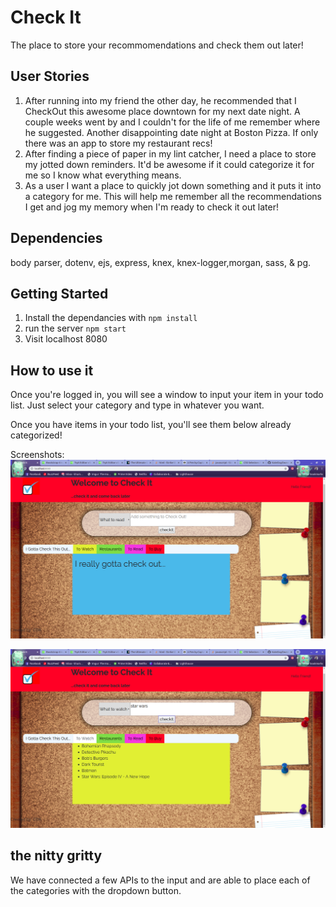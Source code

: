 # Check It
The place to store your recommomendations and check them out later!

## User Stories

1. After running into my friend the other day, he recommended that I CheckOut this awesome place downtown for my next date night. A couple weeks went by and I couldn't for the life of me remember where he suggested. Another disappointing date night at Boston Pizza. If only there was an app to store my restaurant recs!
2. After finding a piece of paper in my lint catcher, I need a place to store my jotted down reminders. It'd be awesome if it could categorize it for me so I know what everything means.
3. As a user I want a place to quickly jot down something and it puts it into a category for me. This will help me remember all the recommendations I get and jog my memory when I'm ready to check it out later!


## Dependencies

body parser, dotenv, ejs, express, knex, knex-logger,morgan, sass, & pg.

## Getting Started
1. Install the dependancies with ```npm install```
2. run the server ```npm start```
3. Visit localhost 8080


## How to use it

Once you're logged in, you will see a window to input your item in your todo list. Just select your category and type in whatever you want. 

Once  you have items in your todo list, you'll see them below already categorized! 

Screenshots:
![Once you're logged in you have access to the window where you have to CheckIt](https://github.com/Danny-Tran/toDoList/blob/frontEnd/public/images/homepage.png?raw=true)

![Easily add an item to your to do list and see it appear under the correct tab](https://github.com/Danny-Tran/toDoList/blob/frontEnd/public/images/addingtomovies.png?raw=true)

## the nitty gritty
We have connected a few APIs to the input  and are able to place each of the categories with the dropdown button. 
